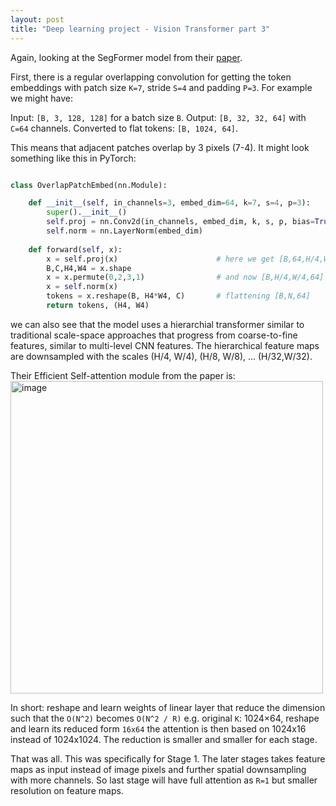 ```yaml
---
layout: post
title: "Deep learning project - Vision Transformer part 3"
---
```


Again, looking at the SegFormer model from their [paper](https://arxiv.org/pdf/2105.15203).

First, there is a regular overlapping convolution for getting the token embeddings with patch size `K=7`, stride `S=4` and padding `P=3`. For example we might have:

Input: `[B, 3, 128, 128]` for a batch size `B`. 
Output: `[B, 32, 32, 64]` with `C=64` channels.
Converted to flat tokens: `[B, 1024, 64]`.

This means that adjacent patches overlap by 3 pixels (7-4). It might look something like this in PyTorch:

```python

class OverlapPatchEmbed(nn.Module):

    def __init__(self, in_channels=3, embed_dim=64, k=7, s=4, p=3):
        super().__init__()
        self.proj = nn.Conv2d(in_channels, embed_dim, k, s, p, bias=True)
        self.norm = nn.LayerNorm(embed_dim)
        
    def forward(self, x):
        x = self.proj(x)                      # here we get [B,64,H/4,W/4]
        B,C,H4,W4 = x.shape
        x = x.permute(0,2,3,1)                # and now [B,H/4,W/4,64]
        x = self.norm(x)
        tokens = x.reshape(B, H4*W4, C)       # flattening [B,N,64]
        return tokens, (H4, W4)
```

we can also see that the model uses a hierarchial transformer similar to traditional scale-space approaches that progress from coarse-to-fine features, similar to multi-level CNN features.
The hierarchical feature maps are downsampled with the scales (H/4, W/4), (H/8, W/8), ... (H/32,W/32). 

Their Efficient Self-attention module from the paper is:
<img width="500" height="500" alt="image" src="https://github.com/user-attachments/assets/885222c7-1d83-4aee-8841-a3e0b826905f" />

In short: reshape and learn weights of linear layer that reduce the dimension such that the `O(N^2)` becomes `O(N^2 / R)` e.g. original `K`: 1024×64, reshape and learn its reduced form `16x64` the attention is then based on 1024x16 instead of 1024x1024. The reduction is smaller and smaller for each stage.

That was all. This was specifically for Stage 1. The later stages takes feature maps as input instead of image pixels and further spatial downsampling with more channels. So last stage will have full attention as `R=1` but smaller resolution on feature maps.
